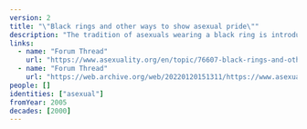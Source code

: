 ```yaml
---
version: 2
title: "\"Black rings and other ways to show asexual pride\""
description: "The tradition of asexuals wearing a black ring is introduced in an AVEN forum thread"
links:
  - name: "Forum Thread"
    url: "https://www.asexuality.org/en/topic/76607-black-rings-and-other-ways-to-show-asexual-pride/"
  - name: "Forum Thread"
    url: "https://web.archive.org/web/20220120151311/https://www.asexuality.org/en/topic/76607-black-rings-and-other-ways-to-show-asexual-pride/"
people: []
identities: ["asexual"]
fromYear: 2005
decades: [2000]
---
```

